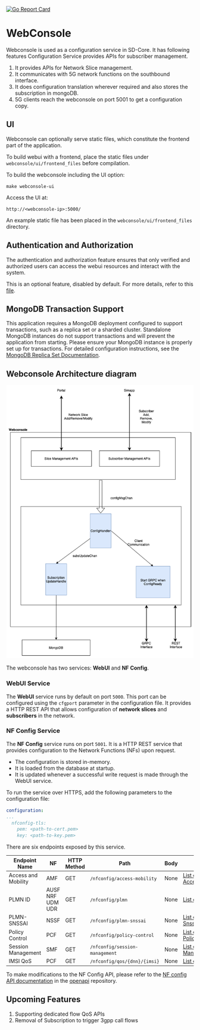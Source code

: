 <!--
SPDX-FileCopyrightText: 2021 Open Networking Foundation <info@opennetworking.org>
Copyright 2019 free5GC.org
SPDX-FileCopyrightText: 2024 Canonical Ltd.
SPDX-License-Identifier: Apache-2.0
-->
[![Go Report Card](https://goreportcard.com/badge/github.com/omec-project/webconsole)](https://goreportcard.com/report/github.com/omec-project/webconsole)

# WebConsole

Webconsole is used as a configuration service in SD-Core. It has following
features Configuration Service provides APIs for subscriber management.

1. It provides APIs for Network Slice management.
2. It  communicates with 5G network functions on the southbound interface.
3. It does configuration translation wherever required and also stores the subscription in mongoDB.
4. 5G clients reach the webconsole on port 5001 to get a configuration copy.

## UI

Webconsole can optionally serve static files, which constitute the frontend part of the application.

To build webui with a frontend, place the static files under `webconsole/ui/frontend_files` before compilation.

To build the webconsole including the UI option:
```
make webconsole-ui
```

Access the UI at:
```
http://<webconsole-ip>:5000/
```

An example static file has been placed in the `webconsole/ui/frontend_files` directory.

## Authentication and Authorization

The authentication and authorization feature ensures that only verified and authorized users can access the webui resources and interact with the system.

This is an optional feature, disabled by default. For more details, refer to this [file](backend/auth/README.md).

##  MongoDB Transaction Support

This application requires a MongoDB deployment configured to support transactions,
such as a replica set or a sharded cluster. Standalone MongoDB instances do not
support transactions and will prevent the application from starting. Please ensure
your MongoDB instance is properly set up for transactions. For detailed configuration
instructions, see the [MongoDB Replica Set Documentation](https://www.mongodb.com/docs/kubernetes-operator/current/tutorial/deploy-replica-set/).

## Webconsole Architecture diagram

![Architecture](/docs/images/architecture1.png)

The webconsole has two services: **WebUI** and **NF Config**.

### WebUI Service 

The **WebUI** service runs by default on port `5000`. This port can be configured using
the `cfgport` parameter in the configuration file.
It provides a HTTP REST API that allows configuration of **network slices** and **subscribers** in the network.

### NF Config Service
The **NF Config** service runs on port `5001`. It is a HTTP REST service that provides configuration
to the Network Functions (NFs) upon request.

- The configuration is stored in-memory.
- It is loaded from the database at startup.
- It is updated whenever a successful write request is made through the WebUI service.

To run the service over HTTPS, add the following parameters to the configuration file:

```yaml
configuration:
...
  nfconfig-tls: 
    pem: <path-to-cert.pem>
    key: <path-to-key.pem>
```

There are six endpoints exposed by this service.  

| Endpoint Name        | NF                  | HTTP Method | Path                           | Body  | Response          |
|----------------------|---------------------|-------------|--------------------------------|-------|--------------------------|
| Access and Mobility  | AMF                 | GET         | `/nfconfig/access-mobility`    | None  | [List of AccessAndMobility](https://github.com/omec-project/openapi/blob/main/nfConfigApi/model_access_and_mobility.go) |
| PLMN ID              | AUSF NRF UDM UDR    | GET         | `/nfconfig/plmn`               | None  | [List of Plmns](https://github.com/omec-project/openapi/blob/main/nfConfigApi/model_plmn_id.go)             |
| PLMN-SNSSAI          | NSSF                | GET         | `/nfconfig/plmn-snssai`        | None  | [List of Plmn-Snssai ](https://github.com/omec-project/openapi/blob/main/nfConfigApi/model_plmn_snssai.go)         |
| Policy Control       | PCF                 | GET         | `/nfconfig/policy-control`     | None  | [List of PolicyControl](https://github.com/omec-project/openapi/blob/main/nfConfigApi/model_policy_control.go)      |
| Session Management   | SMF                 | GET         | `/nfconfig/session-management` | None  | [List of Session Management](https://github.com/omec-project/openapi/blob/main/nfConfigApi/model_session_management.go)  |
| IMSI QoS             | PCF                 | GET         | `/nfconfig/qos/{dnn}/{imsi}`   | None  | [List of ImsiQoS](https://github.com/omec-project/openapi/blob/main/nfConfigApi/model_imsi_qos.go)            |

To make modifications to the NF Config API, please refer to the 
[NF config API documentation](https://github.com/omec-project/openapi/blob/main/nfConfigApi/README.md)
in the [openapi](https://github.com/omec-project/openapi) repository.

## Upcoming Features

1. Supporting dedicated flow QoS APIs
2. Removal of Subscription to trigger 3gpp call flows
